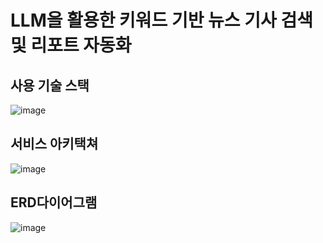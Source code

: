 # LLM을 활용한 키워드 기반 뉴스 기사 검색 및 리포트 자동화
## 사용 기술 스택
![image](https://github.com/user-attachments/assets/9f8e1f62-9230-474a-ad42-c4d66e80fd38)
## 서비스 아키택쳐
![image](https://github.com/user-attachments/assets/52f54e29-806a-42c7-aeca-844a4b5be3da)
## ERD다이어그램
![image](https://github.com/user-attachments/assets/00d3bcda-386d-4236-ada0-db98430713b8)



